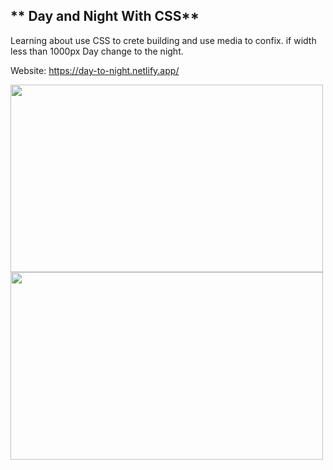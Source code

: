 ** Day and Night With CSS**
--  
Learning about use CSS to crete building and use media to confix. if width less than 1000px Day change to the night.   

Website: https://day-to-night.netlify.app/  

<img src="https://imgur.com/040VZP6.png" width="500" height="300">
<img src="https://imgur.com/4aVXHWC.png" width="500" height="300">


